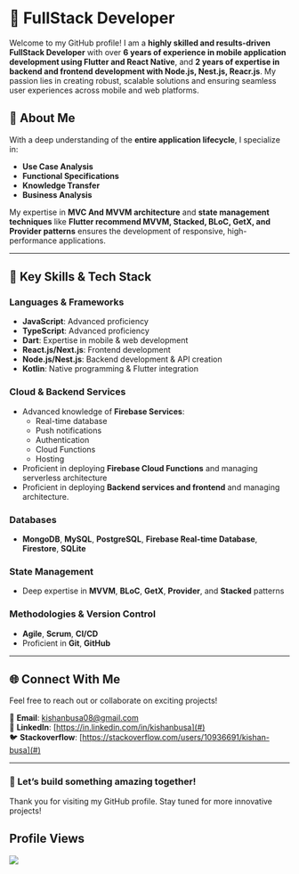 # 🚀 FullStack Developer

Welcome to my GitHub profile! I am a **highly skilled and results-driven FullStack Developer** with over **6 years of experience in mobile application development using Flutter and React Native**, and **2 years of expertise in backend and frontend development with Node.js, Nest.js, Reacr.js**. My passion lies in creating robust, scalable solutions and ensuring seamless user experiences across mobile and web platforms.

## 🌟 About Me
With a deep understanding of the **entire application lifecycle**, I specialize in:
- **Use Case Analysis**
- **Functional Specifications**
- **Knowledge Transfer**
- **Business Analysis**

My expertise in **MVC And MVVM architecture** and **state management techniques** like **Flutter recommend MVVM, Stacked, BLoC, GetX, and Provider patterns** ensures the development of responsive, high-performance applications.

---

## 🔧 Key Skills & Tech Stack

### **Languages & Frameworks**
- **JavaScript**: Advanced proficiency
- **TypeScript**: Advanced proficiency
- **Dart**: Expertise in mobile & web development
- **React.js/Next.js**: Frontend development
- **Node.js/Nest.js**: Backend development & API creation
- **Kotlin**: Native programming & Flutter integration

### **Cloud & Backend Services**
- Advanced knowledge of **Firebase Services**:
  - Real-time database
  - Push notifications
  - Authentication
  - Cloud Functions
  - Hosting
- Proficient in deploying **Firebase Cloud Functions** and managing serverless architecture
- Proficient in deploying **Backend services and frontend** and managing architecture.


### **Databases**
- **MongoDB**, **MySQL**, **PostgreSQL**, **Firebase Real-time Database**, **Firestore**, **SQLite**

### **State Management**
- Deep expertise in **MVVM**, **BLoC**, **GetX**, **Provider**, and **Stacked** patterns

### **Methodologies & Version Control**
- **Agile**, **Scrum**, **CI/CD**
- Proficient in **Git**, **GitHub**

---

## 🌐 Connect With Me

Feel free to reach out or collaborate on exciting projects!

📧 **Email**: kishanbusa08@gmail.com  
🔗 **LinkedIn**: [https://in.linkedin.com/in/kishanbusa](#)  
🐦 **Stackoverflow**: [https://stackoverflow.com/users/10936691/kishan-busa](#)

---

### 🚀 Let’s build something amazing together!  
Thank you for visiting my GitHub profile. Stay tuned for more innovative projects!


## Profile Views

<img src="https://profile-counter.glitch.me/KishanBusa8/count.svg">

<br />
<!---
KishanBusa8/KishanBusa8 is a ✨ special ✨ repository because its `README.md` (this file) appears on your GitHub profile.
You can click the Preview link to take a look at your changes.
--->
